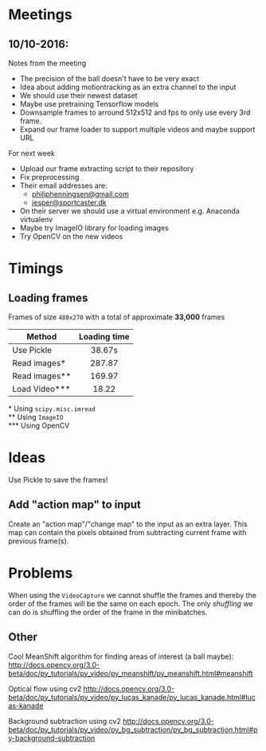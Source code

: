 
# Meetings

## 10/10-2016:

Notes from the meeting

* The precision of the ball doesn't have to be very exact
* Idea about adding motiontracking as an extra channel to the input
* We should use their newest dataset
* Maybe use pretraining Tensorflow models
* Downsample frames to arround 512x512 and fps to only use every 3rd frame.
* Expand our frame loader to support multiple videos and maybe support URL

For next week

* Upload our frame extracting script to their repository
* Fix preprocessing
* Their email addresses are:
  * philiphenningsen@gmail.com
  * jesper@sportcaster.dk
* On their server we should use a virtual environment e.g. Anaconda virtualenv
* Maybe try ImageIO library for loading images
* Try OpenCV on the new videos


# Timings

## Loading frames

Frames of size `480x270` with a total of approximate **33,000** frames

| Method           | Loading time  |
| -------------    |:-------------:|
| Use Pickle       | 38.67s        |
| Read images\*    | 287.87        |
| Read images\*\*  | 169.97        |
| Load Video\*\*\* | 18.22         |

\* Using `scipy.misc.imread` <br>
\*\* Using `ImageIO` <br>
\*\*\* Using OpenCV

# Ideas


Use Pickle to save the frames!


## Add "action map" to input

Create an "action map"/"change map" to the input as an extra layer. This map
can contain the pixels obtained from subtracting current frame with previous
frame(s).



# Problems

When using the `VideoCapture` we cannot shuffle the frames and thereby the order
of the frames will be the same on each epoch. The only *shuffling* we can do is
shuffling the order of the frame in the minibatches.



## Other

Cool MeanShift algorithm for finding areas of interest (a ball maybe):
http://docs.opencv.org/3.0-beta/doc/py_tutorials/py_video/py_meanshift/py_meanshift.html#meanshift


Optical flow using cv2
http://docs.opencv.org/3.0-beta/doc/py_tutorials/py_video/py_lucas_kanade/py_lucas_kanade.html#lucas-kanade


Background subtraction using cv2
http://docs.opencv.org/3.0-beta/doc/py_tutorials/py_video/py_bg_subtraction/py_bg_subtraction.html#py-background-subtraction
